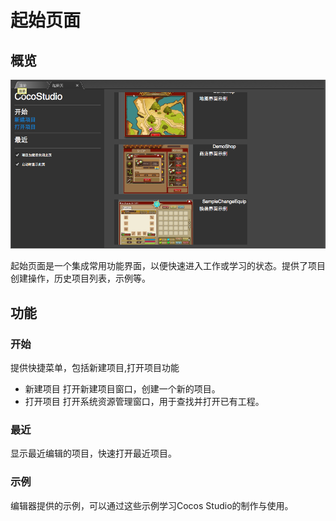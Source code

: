 # 起始页面

## 概览

![](./res/main_window.png)

起始页面是一个集成常用功能界面，以便快速进入工作或学习的状态。提供了项目创建操作，历史项目列表，示例等。

## 功能

### 开始

提供快捷菜单，包括新建项目,打开项目功能

- 新建项目
打开新建项目窗口，创建一个新的项目。
- 打开项目
打开系统资源管理窗口，用于查找并打开已有工程。

### 最近
显示最近编辑的项目，快速打开最近项目。

### 示例
编辑器提供的示例，可以通过这些示例学习Cocos Studio的制作与使用。